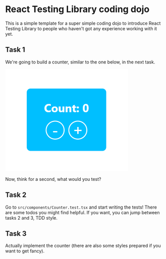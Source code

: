 # React Testing Library coding dojo

This is a simple template for a super simple coding dojo to introduce React Testing Library to people who haven't got any experience working with it yet.

## Task 1

We're going to build a counter, similar to the one below, in the next task.

![Counter](./readme-images/counter.png)

Now, think for a second, what would you test?

## Task 2

Go to `src/components/Counter.test.tsx` and start writing the tests! There are some todos you might find helpful. If you want, you can jump between tasks 2 and 3, TDD style.

## Task 3

Actually implement the counter (there are also some styles prepared if you want to get fancy).

